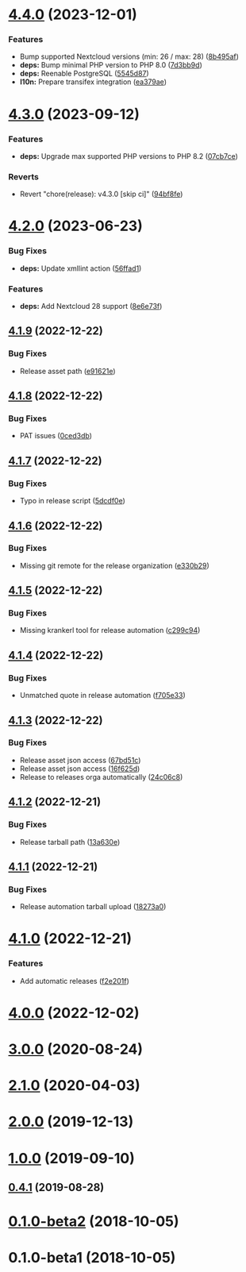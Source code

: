 # [4.4.0](https://github.com/ChristophWurst/twofactor_admin/compare/v4.3.0...v4.4.0) (2023-12-01)


### Features

* Bump supported Nextcloud versions (min: 26 / max: 28) ([8b495af](https://github.com/ChristophWurst/twofactor_admin/commit/8b495afbb7d6b8bc83d1e130f51f130c24fb33a5))
* **deps:** Bump minimal PHP version to PHP 8.0 ([7d3bb9d](https://github.com/ChristophWurst/twofactor_admin/commit/7d3bb9d15c8b2b498256d2d251a0f9869d6fb8a7))
* **deps:** Reenable PostgreSQL ([5545d87](https://github.com/ChristophWurst/twofactor_admin/commit/5545d87c7a9c055e534f8eb917e4bf09a7fb4923))
* **l10n:** Prepare transifex integration ([ea379ae](https://github.com/ChristophWurst/twofactor_admin/commit/ea379ae58a306a9105afa00bc67d0683178d529c))



# [4.3.0](https://github.com/ChristophWurst/twofactor_admin/compare/v4.2.0...v4.3.0) (2023-09-12)


### Features

* **deps:** Upgrade max supported PHP versions to PHP 8.2 ([07cb7ce](https://github.com/ChristophWurst/twofactor_admin/commit/07cb7cec1709bed30290dd829f5ea185173c9077))


### Reverts

* Revert "chore(release): v4.3.0 [skip ci]" ([94bf8fe](https://github.com/ChristophWurst/twofactor_admin/commit/94bf8fee5882aa5756c9617f2993128e00c50657))



# [4.2.0](https://github.com/ChristophWurst/twofactor_admin/compare/v4.1.9...v4.2.0) (2023-06-23)


### Bug Fixes

* **deps:** Update xmllint action ([56ffad1](https://github.com/ChristophWurst/twofactor_admin/commit/56ffad17397374e6ab8ad0a6a636f995ebff6b9f))


### Features

* **deps:** Add Nextcloud 28 support ([8e6e73f](https://github.com/ChristophWurst/twofactor_admin/commit/8e6e73f7e2f0f1e28eb14decaa0c2d125845743a))



## [4.1.9](https://github.com/ChristophWurst/twofactor_admin/compare/v4.1.8...v4.1.9) (2022-12-22)


### Bug Fixes

* Release asset path ([e91621e](https://github.com/ChristophWurst/twofactor_admin/commit/e91621e489e596f8f3367c7433a63a52d631ee06))



## [4.1.8](https://github.com/ChristophWurst/twofactor_admin/compare/v4.1.7...v4.1.8) (2022-12-22)


### Bug Fixes

* PAT issues ([0ced3db](https://github.com/ChristophWurst/twofactor_admin/commit/0ced3db5eb213f93566e07304f612c08a1d11fd3))



## [4.1.7](https://github.com/ChristophWurst/twofactor_admin/compare/v4.1.6...v4.1.7) (2022-12-22)


### Bug Fixes

* Typo in release script ([5dcdf0e](https://github.com/ChristophWurst/twofactor_admin/commit/5dcdf0e41943353b09a2f3128c6064d3c245a245))



## [4.1.6](https://github.com/ChristophWurst/twofactor_admin/compare/v4.1.5...v4.1.6) (2022-12-22)


### Bug Fixes

* Missing git remote for the release organization ([e330b29](https://github.com/ChristophWurst/twofactor_admin/commit/e330b299aadf23b45740753c9a88a21d473a651a))



## [4.1.5](https://github.com/ChristophWurst/twofactor_admin/compare/v4.1.4...v4.1.5) (2022-12-22)


### Bug Fixes

* Missing krankerl tool for release automation ([c299c94](https://github.com/ChristophWurst/twofactor_admin/commit/c299c94a621745d7e0ef4c0082a542a2fccbdf90))



## [4.1.4](https://github.com/ChristophWurst/twofactor_admin/compare/v4.1.3...v4.1.4) (2022-12-22)


### Bug Fixes

* Unmatched quote in release automation ([f705e33](https://github.com/ChristophWurst/twofactor_admin/commit/f705e330bfedc670bbba54535f9bf4f8a3c3a238))



## [4.1.3](https://github.com/ChristophWurst/twofactor_admin/compare/v4.1.2...v4.1.3) (2022-12-22)


### Bug Fixes

* Release asset json access ([67bd51c](https://github.com/ChristophWurst/twofactor_admin/commit/67bd51ca08bf6419fc8e7586e6614d41fd460f05))
* Release asset json access ([16f625d](https://github.com/ChristophWurst/twofactor_admin/commit/16f625d56448a234d803e79745a382b00cac46b0))
* Release to releases orga automatically ([24c06c8](https://github.com/ChristophWurst/twofactor_admin/commit/24c06c8c132977fbb5b8880e6e27e59a5e8003bc))



## [4.1.2](https://github.com/ChristophWurst/twofactor_admin/compare/v4.1.1...v4.1.2) (2022-12-21)


### Bug Fixes

* Release tarball path ([13a630e](https://github.com/ChristophWurst/twofactor_admin/commit/13a630ef435d1eb56922a64b75939f03dcafb9b5))



## [4.1.1](https://github.com/ChristophWurst/twofactor_admin/compare/v4.1.0...v4.1.1) (2022-12-21)


### Bug Fixes

* Release automation tarball upload ([18273a0](https://github.com/ChristophWurst/twofactor_admin/commit/18273a031dc3b8ac84d0427175e939e3a9b0b8d9))



# [4.1.0](https://github.com/ChristophWurst/twofactor_admin/compare/v4.0.0...v4.1.0) (2022-12-21)


### Features

* Add automatic releases ([f2e201f](https://github.com/ChristophWurst/twofactor_admin/commit/f2e201f9fd0eb38fae8e825d069fc5590ac5713a))



# [4.0.0](https://github.com/ChristophWurst/twofactor_admin/compare/v3.2.0...v4.0.0) (2022-12-02)



# [3.0.0](https://github.com/ChristophWurst/twofactor_admin/compare/v2.1.0...v3.0.0) (2020-08-24)



# [2.1.0](https://github.com/ChristophWurst/twofactor_admin/compare/v2.0.0...v2.1.0) (2020-04-03)



# [2.0.0](https://github.com/ChristophWurst/twofactor_admin/compare/v1.0.0...v2.0.0) (2019-12-13)



# [1.0.0](https://github.com/ChristophWurst/twofactor_admin/compare/v0.4.1...v1.0.0) (2019-09-10)



## [0.4.1](https://github.com/ChristophWurst/twofactor_admin/compare/v0.4.0...v0.4.1) (2019-08-28)



# [0.1.0-beta2](https://github.com/ChristophWurst/twofactor_admin/compare/v0.1.0-beta1...v0.1.0-beta2) (2018-10-05)



# 0.1.0-beta1 (2018-10-05)



